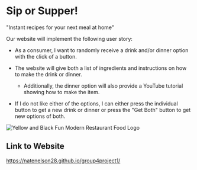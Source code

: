 # Sip or Supper!

"Instant recipes for your next meal at home"

Our website will implement the following user story:

* As a consumer, I want to randomly receive a drink and/or dinner option with the click of a button.

* The website will give both a list of ingredients and instructions on how to make the drink or dinner.
    * Additionally, the dinner option will also provide a YouTube tutorial showing how to make the item.

* If I do not like either of the options, I can either press the individual button to get a new drink or dinner or press the "Get Both" button to get new options of both.

![Yellow and Black Fun Modern Restaurant Food Logo](https://user-images.githubusercontent.com/100721142/164916134-6be6c9af-65d1-45ca-a665-ec93b49e0f72.png)

## Link to Website
https://natenelson28.github.io/group4project1/
